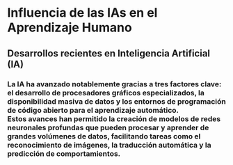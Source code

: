 # Influencia de las IAs en el Aprendizaje Humano

## Desarrollos recientes en Inteligencia Artificial (IA)
 
### La IA ha avanzado notablemente gracias a tres factores clave: el desarrollo de procesadores gráficos especializados, la disponibilidad masiva de datos y los entornos de programación de código abierto para el aprendizaje automático.<br/>Estos avances han permitido la creación de modelos de redes neuronales profundas que pueden procesar y aprender de grandes volúmenes de datos, facilitando tareas como el reconocimiento de imágenes, la traducción automática y la predicción de comportamientos.
